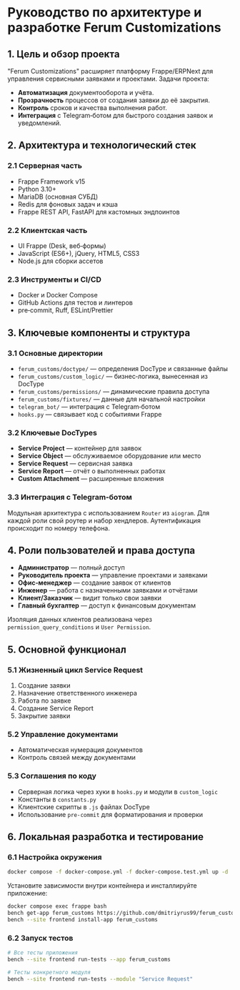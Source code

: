 # Руководство по архитектуре и разработке Ferum Customizations

## 1. Цель и обзор проекта

"Ferum Customizations" расширяет платформу Frappe/ERPNext для управления сервисными заявками и проектами. Задачи проекта:

- **Автоматизация** документооборота и учёта.
- **Прозрачность** процессов от создания заявки до её закрытия.
- **Контроль** сроков и качества выполнения работ.
- **Интеграция** с Telegram‑ботом для быстрого создания заявок и уведомлений.

## 2. Архитектура и технологический стек

### 2.1 Серверная часть

- Frappe Framework v15
- Python 3.10+
- MariaDB (основная СУБД)
- Redis для фоновых задач и кэша
- Frappe REST API, FastAPI для кастомных эндпоинтов

### 2.2 Клиентская часть

- UI Frappe (Desk, веб‑формы)
- JavaScript (ES6+), jQuery, HTML5, CSS3
- Node.js для сборки ассетов

### 2.3 Инструменты и CI/CD

- Docker и Docker Compose
- GitHub Actions для тестов и линтеров
- pre‑commit, Ruff, ESLint/Prettier

## 3. Ключевые компоненты и структура

### 3.1 Основные директории

- `ferum_customs/doctype/` — определения DocType и связанные файлы
- `ferum_customs/custom_logic/` — бизнес‑логика, вынесенная из DocType
- `ferum_customs/permissions/` — динамические правила доступа
- `ferum_customs/fixtures/` — данные для начальной настройки
- `telegram_bot/` — интеграция с Telegram‑ботом
- `hooks.py` — связывает код с событиями Frappe

### 3.2 Ключевые DocTypes

- **Service Project** — контейнер для заявок
- **Service Object** — обслуживаемое оборудование или место
- **Service Request** — сервисная заявка
- **Service Report** — отчёт о выполненных работах
- **Custom Attachment** — расширенные вложения

### 3.3 Интеграция с Telegram‑ботом

Модульная архитектура с использованием `Router` из `aiogram`. Для каждой роли свой роутер и набор хендлеров. Аутентификация происходит по номеру телефона.

## 4. Роли пользователей и права доступа

- **Администратор** — полный доступ
- **Руководитель проекта** — управление проектами и заявками
- **Офис‑менеджер** — создание заявок от клиентов
- **Инженер** — работа с назначенными заявками и отчётами
- **Клиент/Заказчик** — видит только свои заявки
- **Главный бухгалтер** — доступ к финансовым документам

Изоляция данных клиентов реализована через `permission_query_conditions` и `User Permission`.

## 5. Основной функционал

### 5.1 Жизненный цикл Service Request

1. Создание заявки
2. Назначение ответственного инженера
3. Работа по заявке
4. Создание Service Report
5. Закрытие заявки

### 5.2 Управление документами

- Автоматическая нумерация документов
- Контроль связей между документами

### 5.3 Соглашения по коду

- Серверная логика через хуки в `hooks.py` и модули в `custom_logic`
- Константы в `constants.py`
- Клиентские скрипты в `.js` файлах DocType
- Использование `pre-commit` для форматирования и проверки

## 6. Локальная разработка и тестирование

### 6.1 Настройка окружения

```bash
docker compose -f docker-compose.yml -f docker-compose.test.yml up -d
```

Установите зависимости внутри контейнера и инсталлируйте приложение:

```bash
docker compose exec frappe bash
bench get-app ferum_customs https://github.com/dmitriyrus99/ferum_customs
bench --site frontend install-app ferum_customs
```

### 6.2 Запуск тестов

```bash
# Все тесты приложения
bench --site frontend run-tests --app ferum_customs

# Тесты конкретного модуля
bench --site frontend run-tests --module "Service Request"
```
